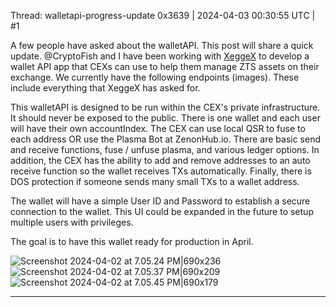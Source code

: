 Thread: walletapi-progress-update
0x3639 | 2024-04-03 00:30:55 UTC | #1

A few people have asked about the walletAPI.  This post will share a quick update.
@CryptoFish and I have been working with [XeggeX](https://xeggex.com/) to develop a wallet API app that CEXs can use to help them manage ZTS assets on their exchange.  We currently have the following endpoints (images).  These include everything that XeggeX has asked for.  

This walletAPI is designed to be run within the CEX's private infrastructure.  It should never be exposed to the public.  There is one wallet and each user will have their own accountIndex.  The CEX can use local QSR to fuse to each address OR use the Plasma Bot at ZenonHub.io.  There are basic send and receive functions, fuse / unfuse plasma, and various ledger options.  In addition, the CEX has the ability to add and remove addresses to an auto receive function so the wallet receives TXs automatically.  Finally, there is DOS protection if someone sends many small TXs to a wallet address.   

The wallet will have a simple User ID and Password to establish a secure connection to the wallet.  This UI could be expanded in the future to setup multiple users with privileges. 

The goal is to have this wallet ready for production in April.  

![Screenshot 2024-04-02 at 7.05.24 PM|690x236](upload://8P2sW3bSzCd11q2GppH2eogO7Nc.png)
![Screenshot 2024-04-02 at 7.05.37 PM|690x209](upload://1GqUQQjsuW5Qox8Sx19OxwYz3i0.png)
![Screenshot 2024-04-02 at 7.05.45 PM|690x179](upload://pGEEUbzTcxWW5p1IThfc2Czu8ha.png)

-------------------------

